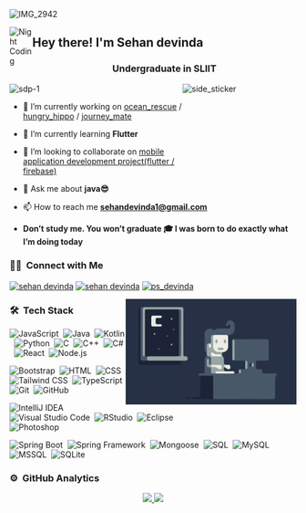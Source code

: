 ![IMG_2942](https://github.com/SDP-1/SDP-1/assets/98279413/cafaceda-9071-4c38-ba3a-99323bd56560)


<img alt="Night Coding" src="./assets/Hand%20Wave.gif" width='40' align="left"/><h2>Hey there! I'm Sehan devinda</h2>
<h3 align="center">Undergraduate in SLIIT</h3>

<img align="right" width=200px height=200px alt="side_sticker" src="https://media.giphy.com/media/TEnXkcsHrP4YedChhA/giphy.gif" />

<p align="left"> <img src="https://komarev.com/ghpvc/?username=sdp-1&label=Profile%20views&color=0e75b6&style=flat" alt="sdp-1" /> </p>

- 🔭 I’m currently working on [ocean_rescue](#) / 
                               [hungry_hippo](#) /
                              [journey_mate ](#) 

- 🌱 I’m currently learning **Flutter**

- 👯 I’m looking to collaborate on [mobile application development project(flutter / firebase)](#)

- 💬 Ask me about **java😎**

- 📫 How to reach me **sehandevinda1@gmail.com**

-  **Don’t study me. You won’t graduate 🎓 I was born to do exactly what I’m doing today**


### 🤝🏻 &nbsp;Connect with Me
<p align="left">
<a href="https://www.linkedin.com/in/sehan-devinda-b172bb256/" target="blank"><img align="center" src="https://raw.githubusercontent.com/rahuldkjain/github-profile-readme-generator/master/src/images/icons/Social/linked-in-alt.svg" alt="sehan devinda" height="30" width="40" /></a>
<a href="[https://fb.com/sehan devinda](https://web.facebook.com/?_rdc=1&_rdr)" target="blank"><img align="center" src="https://raw.githubusercontent.com/rahuldkjain/github-profile-readme-generator/master/src/images/icons/Social/facebook.svg" alt="sehan devinda" height="30" width="40" /></a>
<a href="https://www.instagram.com/ps_devinda/" target="blank"><img align="center" src="https://raw.githubusercontent.com/rahuldkjain/github-profile-readme-generator/master/src/images/icons/Social/instagram.svg" alt="ps_devinda" height="30" width="40" /></a>
</p>

<img alt="Night Coding" src="https://raw.githubusercontent.com/AVS1508/AVS1508/master/assets/Night-Coding.gif" align="right"/>


### 🛠 &nbsp;Tech Stack

![JavaScript](https://img.shields.io/badge/-JavaScript-05122A?style=flat&logo=javascript)&nbsp;
![Java](https://img.shields.io/badge/-Java-05122A?style=flat&logo=Java&logoColor=FFA518)&nbsp;
![Kotlin](https://img.shields.io/badge/-Kotlin-05122A?style=flat&logo=kotlin)&nbsp;
![Python](https://img.shields.io/badge/-Python-05122A?style=flat&logo=python)&nbsp;
![C](https://img.shields.io/badge/-C-05122A?style=flat&logo=C&logoColor=A8B9CC)&nbsp;
![C++](https://img.shields.io/badge/-C++-05122A?style=flat&logo=C%2B%2B&logoColor=00599C)&nbsp;
![C#](https://img.shields.io/badge/-C%23-05122A?style=flat&logo=c-sharp&logoColor=239120)&nbsp;
![React](https://img.shields.io/badge/-React-05122A?style=flat&logo=react)&nbsp;
![Node.js](https://img.shields.io/badge/-Node.js-05122A?style=flat&logo=node.js)&nbsp;

![Bootstrap](https://img.shields.io/badge/-Bootstrap-05122A?style=flat&logo=bootstrap&logoColor=563D7C)&nbsp;
![HTML](https://img.shields.io/badge/-HTML-05122A?style=flat&logo=HTML5)&nbsp;
![CSS](https://img.shields.io/badge/-CSS-05122A?style=flat&logo=CSS3&logoColor=1572B6)&nbsp;
![Tailwind CSS](https://img.shields.io/badge/-Tailwind%20CSS-05122A?style=flat&logo=tailwind-css)&nbsp;
![TypeScript](https://img.shields.io/badge/-TypeScript-05122A?style=flat&logo=typescript)&nbsp;
![Git](https://img.shields.io/badge/-Git-05122A?style=flat&logo=git)&nbsp;
![GitHub](https://img.shields.io/badge/-GitHub-05122A?style=flat&logo=github)&nbsp;

![IntelliJ IDEA](https://img.shields.io/badge/-IntelliJ%20IDEA-05122A?style=flat&logo=intellij-idea)&nbsp;
![Visual Studio Code](https://img.shields.io/badge/-Visual%20Studio%20Code-05122A?style=flat&logo=visual-studio-code&logoColor=007ACC)&nbsp;
![RStudio](https://img.shields.io/badge/-RStudio-05122A?style=flat&logo=rstudio)&nbsp;
![Eclipse](https://img.shields.io/badge/-Eclipse-05122A?style=flat&logo=eclipse-ide&logoColor=2C2255)\
![Photoshop](https://img.shields.io/badge/-Photoshop-05122A?style=flat&logo=adobe-photoshop)&nbsp;

![Spring Boot](https://img.shields.io/badge/-Spring%20Boot-05122A?style=flat&logo=spring-boot)&nbsp;
![Spring Framework](https://img.shields.io/badge/-Spring%20Framework-05122A?style=flat&logo=spring)&nbsp;
![Mongoose](https://img.shields.io/badge/-Mongoose-05122A?style=flat&logo=mongoose)&nbsp;
![SQL](https://img.shields.io/badge/-SQL-05122A?style=flat&logo=sql)&nbsp;
![MySQL](https://img.shields.io/badge/-MySQL-05122A?style=flat&logo=mysql)&nbsp;
![MSSQL](https://img.shields.io/badge/-MSSQL-05122A?style=flat&logo=microsoft-sql-server)&nbsp;
![SQLite](https://img.shields.io/badge/-SQLite-05122A?style=flat&logo=sqlite)&nbsp;




### ⚙️ &nbsp;GitHub Analytics

<p align="center">
<a href="https://github.com/SDP-1">
  <img height="180em" src="https://github-readme-stats-eight-theta.vercel.app/api?username=SDP-1&show_icons=true&theme=algolia&include_all_commits=true&count_private=true"/>
  <img height="180em" src="https://github-readme-stats-eight-theta.vercel.app/api/top-langs/?username=SDP-1&layout=compact&langs_count=8&theme=algolia"/>
</a>
</p>


